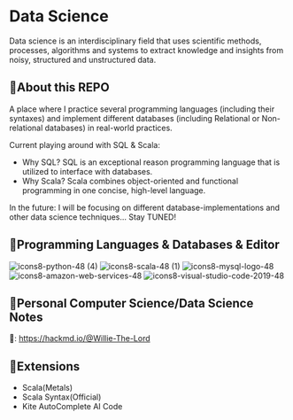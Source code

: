 # Data Science
Data science is an interdisciplinary field that uses scientific methods, processes, algorithms and systems to extract knowledge and insights from noisy, structured and unstructured data.

## 📌**About this REPO**
A place where I practice several programming languages (including their syntaxes) and implement different databases (including Relational or Non-relational databases) in real-world practices.

Current playing around with SQL & Scala:
- Why SQL? SQL is an exceptional reason programming language that is utilized to interface with databases.
- Why Scala? Scala combines object-oriented and functional programming in one concise, high-level language. 

In the future:
I will be focusing on different database-implementations and other data science techniques... Stay TUNED!

## 📌**Programming Languages & Databases & Editor**

![icons8-python-48 (4)](https://user-images.githubusercontent.com/65143821/143183688-8f160eed-ea98-440c-b480-356abf3ba461.png) ![icons8-scala-48 (1)](https://user-images.githubusercontent.com/65143821/143433382-be77e4a4-1a61-4a0d-a787-914dbeaf13a2.png) ![icons8-mysql-logo-48](https://user-images.githubusercontent.com/65143821/143433582-f6247bc3-e5bb-4023-adcd-4280920889ea.png) ![icons8-amazon-web-services-48](https://user-images.githubusercontent.com/65143821/143433804-723b67d0-54b9-45eb-b7b4-8fedb454bc4b.png)
![icons8-visual-studio-code-2019-48](https://user-images.githubusercontent.com/65143821/143433890-c8051d31-9d1c-496e-bb43-c1fc2b47d66f.png)





## 📌Personal Computer Science/Data Science Notes

🔗: https://hackmd.io/@Willie-The-Lord

## 📌Extensions
- Scala(Metals)
- Scala Syntax(Official)
- Kite AutoComplete AI Code

